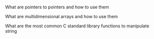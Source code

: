 What are pointers to pointers and how to use them

What are multidimensional arrays and how to use them

What are the most common C standard library functions to manipulate string
